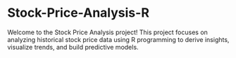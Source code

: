 # Stock-Price-Analysis-R
Welcome to the Stock Price Analysis project!
This project focuses on analyzing historical stock price data using R programming to derive insights, visualize trends, and build predictive models.

